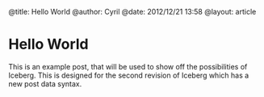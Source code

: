 @title: Hello World
@author: Cyril
@date: 2012/12/21 13:58
@layout: article

# Hello World

This is an example post, that will be used to show off the possibilities of Iceberg.
This is designed for the second revision of Iceberg which has a new post data syntax.
